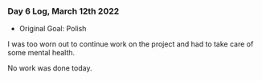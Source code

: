 ### Day 6 Log, March 12th 2022

- Original Goal: Polish

I was too worn out to continue work on the project and had to take care of some mental health.

No work was done today.